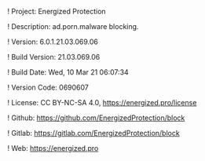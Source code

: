 ! Project: Energized Protection

! Description: ad.porn.malware blocking.

! Version: 6.0.1.21.03.069.06

! Build Version: 21.03.069.06

! Build Date: Wed, 10 Mar 21 06:07:34

! Version Code: 0690607

! License: CC BY-NC-SA 4.0, https://energized.pro/license

! Github: https://github.com/EnergizedProtection/block

! Gitlab: https://gitlab.com/EnergizedProtection/block


! Web: https://energized.pro
